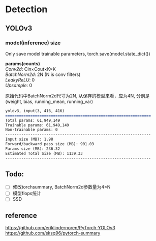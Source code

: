 # Detection  

## YOLOv3  

### model(inference) size  
Only save model trainable parameters, torch.save(model.state_dict())  

**params(counts)**  
*Conv2d*: Cin×Cout×K×K  
*BatchNorm2d*: 2N (N is conv filters)  
*LeakyReLU*: 0  
*Upsample*: 0

原始代码中BatchNorm2d尺寸为2N, 从保存的模型来看，应为4N, 分别是(weight, bias, running_mean, running_var)

```markdown
yolov3, input(3, 416, 416)
================================================================
Total params: 61,949,149
Trainable params: 61,949,149
Non-trainable params: 0
----------------------------------------------------------------
Input size (MB): 1.98
Forward/backward pass size (MB): 901.03
Params size (MB): 236.32
Estimated Total Size (MB): 1139.33
----------------------------------------------------------------
```

## Todo:  

- [ ] 修改torchsummary, BatchNorm2d参数量为4×N  
- [ ] 模型flops统计
- [ ] SSD

## reference  

<https://github.com/eriklindernoren/PyTorch-YOLOv3>  
<https://github.com/sksq96/pytorch-summary>  
